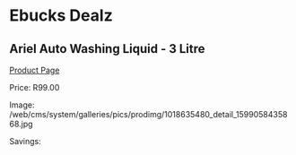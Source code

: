 
# Ebucks Dealz
## Ariel Auto Washing Liquid - 3 Litre
[Product Page](https://www.ebucks.com/web/shop/productSelected.do?prodId=1018635480&catId=908586136)

Price: R99.00

Image: /web/cms/system/galleries/pics/prodimg/1018635480_detail_1599058435868.jpg

Savings: 


	